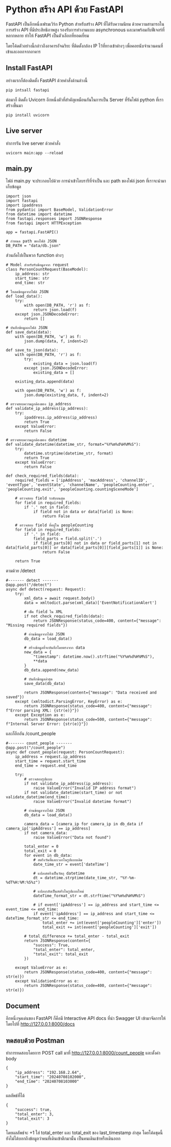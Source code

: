 # Python สร้าง API ด้วย FastAPI

FastAPI เป็นอีกหนึ่งเฟรมเวิร์ก Python สำหรับสร้าง API ที่ได้รับความนิยม ด้วยความสามารถในการสร้าง API ที่มีประสิทธิภาพสูง รองรับการทำงานแบบ asynchronous และมาพร้อมกับฟีเจอร์ที่หลากหลาย ทำให้ FastAPI เป็นตัวเลือกที่ยอดเยี่ยม

โดยโค้ดตัวอย่างนี้กล่าวถึงอาคารอัจฉริยะ ที่ติดตั้งกล้อง IP ไว้ที่ทางเข้าต่างๆ เพื่อคอยนับจำนวนคนที่เข้าและออกจากอาคาร

## Install FastAPI
อย่างแรกก็ต้องติดตั้ง FastAPI ด้วยคำสั่งด้านล่างนี้

```
pip intsall fastapi
```
ต่อมาก็ ติดตั้ง Uvicorn อีกหนึ่งตัวที่สำคัญเหมือนกันในการเป็น Server ที่รันไฟล์ python ที่เราสร้างขึ้นมา

```
pip install uvicorn
```

## Live server

ทำการรัน  live server ด้วยคำสั่ง 
```
uvicorn main:app --reload
```

## main.py

ไฟล์ main.py จะประกอบไปด้วย
การนำเข้าไลบรารีที่จำเป็น และ path ของไฟล์ json ที่เราจะนำมาเก็บข้อมูล
```
import json
import fastapi
import ipaddress
from pydantic import BaseModel, ValidationError
from datetime import datetime
from fastapi.responses import JSONResponse
from fastapi import HTTPException

app = fastapi.FastAPI()

# กำหนด path ของไฟล์ JSON
DB_PATH = "data/db.json"
```
ส่วนถัดไปเป็นพวก function ต่างๆ
```
# Model สำหรับรับข้อมูลจาก request
class PersonCountRequest(BaseModel):
    ip_address: str
    start_time: str
    end_time: str

# โหลดข้อมูลจากไฟล์ JSON
def load_data():
    try:
        with open(DB_PATH, 'r') as f:
            return json.load(f)
    except json.JSONDecodeError:
        return []

# บันทึกข้อมูลลงไฟล์ JSON
def save_data(data):
    with open(DB_PATH, 'w') as f:
        json.dump(data, f, indent=2)

def save_to_json(data):
    with open(DB_PATH, 'r') as f:
        try:
            existing_data = json.load(f)
        except json.JSONDecodeError:
            existing_data = []

    existing_data.append(data)

    with open(DB_PATH, 'w') as f:
        json.dump(existing_data, f, indent=2)

# ตรวจสอบความถูกต้องของ ip_address
def validate_ip_address(ip_address):
    try:
        ipaddress.ip_address(ip_address)
        return True
    except ValueError:
        return False

# ตรวจสอบความถูกต้องของ datetime
def validate_datetime(datetime_str, format="%Y%m%d%H%M%S"):
    try:
        datetime.strptime(datetime_str, format)
        return True
    except ValueError:
        return False

def check_required_fields(data):
    required_fields = ['ipAddress', 'macAddress', 'channelID', 'eventType', 'eventState', 'channelName', 'peopleCounting.enter', 'peopleCounting.exit', 'peopleCounting.countingSceneMode']

    # ตรวจสอบ field ระดับบนสุด
    for field in required_fields:
        if '.' not in field:
            if field not in data or data[field] is None:
                return False

    # ตรวจสอบ field ที่อยู่ใน peopleCounting
    for field in required_fields:
        if '.' in field:
            field_parts = field.split('.')
            if field_parts[0] not in data or field_parts[1] not in data[field_parts[0]] or data[field_parts[0]][field_parts[1]] is None:
                return False

    return True
```
ตามด้วย /detect
```
#------- detect -------
@app.post("/detect")
async def detect(request: Request):
    try:
        xml_data = await request.body()
        data = xmltodict.parse(xml_data)['EventNotificationAlert']

        # เช็ค field ใน XML
        if not check_required_fields(data):
            return JSONResponse(status_code=400, content={"message": "Missing required fields"})
        
        # อ่านข้อมูลจากไฟล์ JSON
        db_data = load_data()

        # สร้างข้อมูลที่จะบันทึกโดยตรงจาก data
        new_data = {
            "timestamp": datetime.now().strftime("%Y%m%d%H%M%S"),
            **data
        }
        db_data.append(new_data)

        # บันทึกข้อมูลล่าสุด
        save_data(db_data)

        return JSONResponse(content={"message": "Data received and saved"})
    except (xmltodict.ParsingError, KeyError) as e:
        return JSONResponse(status_code=400, content={"message": f"Error parsing XML: {str(e)}"})
    except Exception as e:
        return JSONResponse(status_code=500, content={"message": f"Internal Server Error: {str(e)}"})

```
และก็อีกอัน /count_people
```
#------- count_people -------
@app.post("/count_people")
async def count_people(request: PersonCountRequest):
    ip_address = request.ip_address
    start_time = request.start_time
    end_time = request.end_time

    try:
        # ตรวจสอบรูปแบบ
        if not validate_ip_address(ip_address):
            raise ValueError("Invalid IP address format")
        if not validate_datetime(start_time) or not validate_datetime(end_time):
            raise ValueError("Invalid datetime format")
        
        # อ่านข้อมูลจากไฟล์ JSON
        db_data = load_data()

        camera_data = [camera_ip for camera_ip in db_data if camera_ip['ipAddress'] == ip_address]
        if not camera_data:
            raise ValueError("Data not found")

        total_enter = 0
        total_exit = 0
        for event in db_data:
            # สตริงวันที่และเวลาในรูปแบบเดิม
            date_time_str = event['dateTime']

            # แปลงสตริงเป็นวัตถุ datetime
            dt = datetime.strptime(date_time_str, "%Y-%m-%dT%H:%M:%S%z")

            # แปลงกลับเป็นสตริงในรูปแบบใหม่
            dateTime_format_str = dt.strftime("%Y%m%d%H%M%S")

            # if event['ipAddress'] == ip_address and start_time <= event_time <= end_time:
            if event['ipAddress'] == ip_address and start_time <= dateTime_format_str <= end_time:
                total_enter += int(event['peopleCounting']['enter'])
                total_exit += int(event['peopleCounting']['exit'])
                
        # total_difference += total_enter - total_exit
        return JSONResponse(content={
            "success": True, 
            "total_enter": total_enter, 
            "total_exit": total_exit
        })

    except ValueError as e:
        return JSONResponse(status_code=400, content={"message": str(e)})
    except ValidationError as e:
        return JSONResponse(status_code=400, content={"message": str(e)})
```
## Document
อีกหนึ่งจุดเด่นของ FastAPI ก็คือมี Interactive API docs ที่นำ Swagger UI เข้ามาจัดการให้ โดยไปที่ http://127.0.0.1:8000/docs

## ทดสอบด้วย Postman
ทำการทดสอบโดยการ POST call มาที่ http://127.0.0.1:8000/count_people และตั้งค่า body
```
{
    "ip_address": "192.168.2.64",
    "start_time": "20240708102000",
    "end_time": "20240708103000"
}
```
ผลลัพธ์ที่ได้
```
{
    "success": true,
    "total_enter": 3,
    "total_exit": 3
}
```
โดยผลลัพธ์จะ +1 ใส่ total_enter และ total_exit ของ last_timestamp ล่าสุด โดยโค้ดชุดนี้ยังไม่ได้บอกถึงข้อมูลว่าคนที่เดินเข้าตึกมานั้น เป็นคนเดินเข้าหรือเดินออก